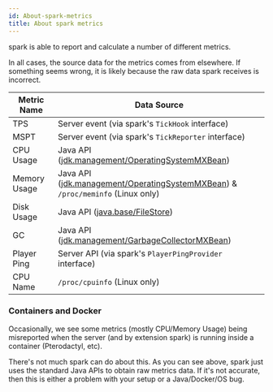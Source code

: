 ```yaml
---
id: About-spark-metrics
title: About spark metrics
---
```


spark is able to report and calculate a number of different metrics.

In all cases, the source data for the metrics comes from elsewhere. If something seems wrong, it is likely because the raw data spark receives is incorrect.

| Metric Name     | Data Source                                             |
| ----------------|---------------------------------------------------------|
| TPS             | Server event (via spark's `TickHook` interface)         |
| MSPT            | Server event (via spark's `TickReporter` interface)     |
| CPU Usage       | Java API ([jdk.management/OperatingSystemMXBean](https://docs.oracle.com/en/java/javase/17/docs/api/jdk.management/com/sun/management/OperatingSystemMXBean.html)) |
| Memory Usage    | Java API ([jdk.management/OperatingSystemMXBean](https://docs.oracle.com/en/java/javase/17/docs/api/jdk.management/com/sun/management/OperatingSystemMXBean.html)) & `/proc/meminfo` (Linux only) |
| Disk Usage      | Java API ([java.base/FileStore](https://docs.oracle.com/en/java/javase/17/docs/api/java.base/java/nio/file/FileStore.html)) |
| GC              | Java API ([jdk.management/GarbageCollectorMXBean](https://docs.oracle.com/en/java/javase/17/docs/api/jdk.management/com/sun/management/GarbageCollectorMXBean.html)) |
| Player Ping     | Server API (via spark's `PlayerPingProvider` interface) |
| CPU Name        | `/proc/cpuinfo` (Linux only)                            |

### Containers and Docker
Occasionally, we see some metrics (mostly CPU/Memory Usage) being misreported when the server (and by extension spark) is running inside a container (Pterodactyl, etc). 

There's not much spark can do about this. As you can see above, spark just uses the standard Java APIs to obtain raw metrics data. If it's not accurate, then this is either a problem with your setup or a Java/Docker/OS bug.
